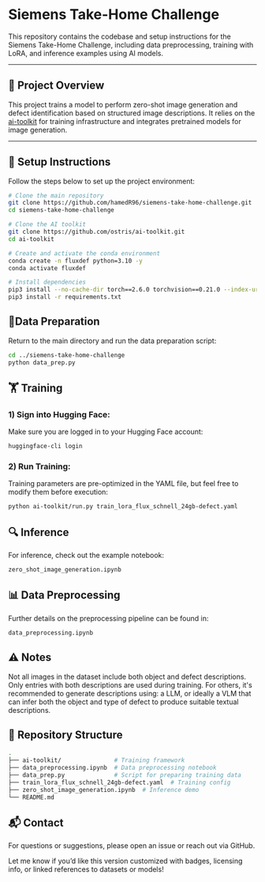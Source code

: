 # Siemens Take-Home Challenge

This repository contains the codebase and setup instructions for the Siemens Take-Home Challenge, including data preprocessing, training with LoRA, and inference examples using AI models.

---

## 🚀 Project Overview

This project trains a model to perform zero-shot image generation and defect identification based on structured image descriptions. It relies on the [ai-toolkit](https://github.com/ostris/ai-toolkit) for training infrastructure and integrates pretrained models for image generation.

---

## 🔧 Setup Instructions

Follow the steps below to set up the project environment:

```bash
# Clone the main repository
git clone https://github.com/hamedR96/siemens-take-home-challenge.git
cd siemens-take-home-challenge

# Clone the AI toolkit
git clone https://github.com/ostris/ai-toolkit.git
cd ai-toolkit

# Create and activate the conda environment
conda create -n fluxdef python=3.10 -y
conda activate fluxdef

# Install dependencies
pip3 install --no-cache-dir torch==2.6.0 torchvision==0.21.0 --index-url https://download.pytorch.org/whl/cu126
pip3 install -r requirements.txt
```

## 🧹Data Preparation

Return to the main directory and run the data preparation script:
```bash
cd ../siemens-take-home-challenge
python data_prep.py
```

## 🏋️ Training

### 1) Sign into Hugging Face:
Make sure you are logged in to your Hugging Face account:

```bash
huggingface-cli login
```

### 2) Run Training:
Training parameters are pre-optimized in the YAML file, but feel free to modify them before execution:

```bash
python ai-toolkit/run.py train_lora_flux_schnell_24gb-defect.yaml
```

## 🔍 Inference

For inference, check out the example notebook:
```bash
zero_shot_image_generation.ipynb
```

## 📊 Data Preprocessing

Further details on the preprocessing pipeline can be found in:


```bash
data_preprocessing.ipynb
```

## ⚠️ Notes

Not all images in the dataset include both object and defect descriptions.
Only entries with both descriptions are used during training.
For others, it's recommended to generate descriptions using:
a LLM, or ideally a VLM that can infer both the object and type of defect to produce suitable textual descriptions.

## 📁 Repository Structure
```bash
.
├── ai-toolkit/               # Training framework
├── data_preprocessing.ipynb  # Data preprocessing notebook
├── data_prep.py              # Script for preparing training data
├── train_lora_flux_schnell_24gb-defect.yaml  # Training config
├── zero_shot_image_generation.ipynb  # Inference demo
└── README.md
```

## 📬 Contact
For questions or suggestions, please open an issue or reach out via GitHub.


Let me know if you’d like this version customized with badges, licensing info, or linked references to datasets or models!
